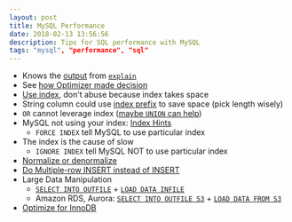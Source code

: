 ```yaml
---
layout: post
title: MySQL Performance
date: 2018-02-13 13:56:56
description: Tips for SQL performance with MySQL
tags: "mysql", "performance", "sql"
---
```


- Knows the [output][explain-output] from [`explain`][explain-tutorial]
- See [how Optimizer made decision][optimizer]
- [Use index][use-index], don't abuse because index takes space
- String column could use [index prefix][mysql-create-index] to save space (pick length wisely)
- `OR` cannot leverage index ([maybe `UNION` can help][union])
- MySQL not using your index: [Index Hints][index_hints]
  - `FORCE INDEX` tell MySQL to use particular index
- The index is the cause of slow
  - `IGNORE INDEX` tell MySQL NOT to use particular index
- [Normalize or denormalize][nor-denor]
- [Do Multiple-row INSERT instead of INSERT][bulk-data-load]
- Large Data Manipulation
  - [`SELECT INTO OUTFILE`][select] + [`LOAD DATA INFILE`][load]
  - Amazon RDS, Aurora: [`SELECT INTO OUTFILE S3`][select-s3] + [`LOAD DATA FROM S3`][load-s3]
- [Optimize for InnoDB][opt-innodb]

[explain-output]: https://dev.mysql.com/doc/refman/5.7/en/explain-output.html
[explain-tutorial]: https://dev.mysql.com/doc/workbench/en/wb-tutorial-visual-explain-dbt3.html
[optimizer]: https://dev.mysql.com/doc/internals/en/optimizer-tracing.html
[use-index]: https://use-the-index-luke.com
[mysql-create-index]: https://dev.mysql.com/doc/refman/5.7/en/create-index.html
[union]: https://stackoverflow.com/a/2829800/517868
[index_hints]: https://dev.mysql.com/doc/refman/5.7/en/index-hints.html
[nor-denor]: http://database-programmer.blogspot.jp/search/label/denormalization
[bulk-data-load]: https://dev.mysql.com/doc/refman/5.7/en/optimizing-innodb-bulk-data-loading.html
[select]: https://dev.mysql.com/doc/refman/5.7/en/select.html
[load]: https://dev.mysql.com/doc/refman/5.7/en/load-data.html
[select-s3]: https://docs.aws.amazon.com/AmazonRDS/latest/UserGuide/AuroraMySQL.Integrating.SaveIntoS3.html#AuroraMySQL.Integrating.SaveIntoS3.Statement
[load-s3]: https://docs.aws.amazon.com/AmazonRDS/latest/UserGuide/AuroraMySQL.Integrating.LoadFromS3.html#AuroraMySQL.Integrating.LoadFromS3.Text
[opt-innodb]: https://dev.mysql.com/doc/refman/5.7/en/optimizing-innodb.html
